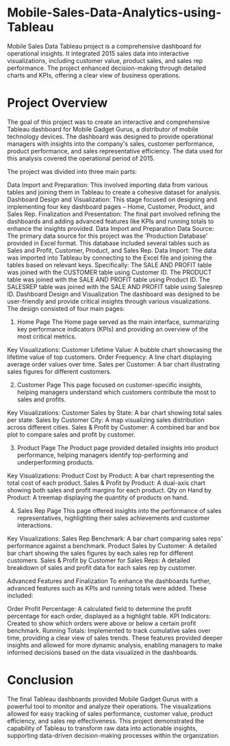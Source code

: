 # Mobile-Sales-Data-Analytics-using-Tableau
Mobile Sales Data Tableau project is a comprehensive dashboard for operational insights. It integrated 2015 sales data into interactive visualizations, including customer value, product sales, and sales rep performance. The project enhanced decision-making through detailed charts and KPIs, offering a clear view of business operations.


# Project Overview
The goal of this project was to create an interactive and comprehensive Tableau dashboard for Mobile Gadget Gurus, a distributor of mobile technology devices. The dashboard was designed to provide operational managers with insights into the company's sales, customer performance, product performance, and sales representative efficiency. The data used for this analysis covered the operational period of 2015.

The project was divided into three main parts:

Data Import and Preparation: This involved importing data from various tables and joining them in Tableau to create a cohesive dataset for analysis.
Dashboard Design and Visualization: This stage focused on designing and implementing four key dashboard pages – Home, Customer, Product, and Sales Rep.
Finalization and Presentation: The final part involved refining the dashboards and adding advanced features like KPIs and running totals to enhance the insights provided.
Data Import and Preparation
Data Source: The primary data source for this project was the 'Production Database' provided in Excel format. This database included several tables such as Sales and Profit, Customer, Product, and Sales Rep.
Data Import: The data was imported into Tableau by connecting to the Excel file and joining the tables based on relevant keys. Specifically:
The SALE AND PROFIT table was joined with the CUSTOMER table using Customer ID.
The PRODUCT table was joined with the SALE AND PROFIT table using Product ID.
The SALESREP table was joined with the SALE AND PROFIT table using Salesrep ID.
Dashboard Design and Visualization
The dashboard was designed to be user-friendly and provide critical insights through various visualizations. The design consisted of four main pages:

1. Home Page
The Home page served as the main interface, summarizing key performance indicators (KPIs) and providing an overview of the most critical metrics.

Key Visualizations:
Customer Lifetime Value: A bubble chart showcasing the lifetime value of top customers.
Order Frequency: A line chart displaying average order values over time.
Sales per Customer: A bar chart illustrating sales figures for different customers.

2. Customer Page
This page focused on customer-specific insights, helping managers understand which customers contribute the most to sales and profits.

Key Visualizations:
Customer Sales by State: A bar chart showing total sales per state.
Sales by Customer City: A map visualizing sales distribution across different cities.
Sales & Profit by Customer: A combined bar and box plot to compare sales and profit by customer.

3. Product Page
The Product page provided detailed insights into product performance, helping managers identify top-performing and underperforming products.

Key Visualizations:
Product Cost by Product: A bar chart representing the total cost of each product.
Sales & Profit by Product: A dual-axis chart showing both sales and profit margins for each product.
Qty on Hand by Product: A treemap displaying the quantity of products on hand.

4. Sales Rep Page
This page offered insights into the performance of sales representatives, highlighting their sales achievements and customer interactions.

Key Visualizations:
Sales Rep Benchmark: A bar chart comparing sales reps' performance against a benchmark.
Product Sales by Customer: A detailed bar chart showing the sales figures by each sales rep for different customers.
Sales & Profit by Customer for Sales Reps: A detailed breakdown of sales and profit data for each sales rep by customer.

Advanced Features and Finalization
To enhance the dashboards further, advanced features such as KPIs and running totals were added. These included:

Order Profit Percentage: A calculated field to determine the profit percentage for each order, displayed as a highlight table.
KPI Indicators: Created to show which orders were above or below a certain profit benchmark.
Running Totals: Implemented to track cumulative sales over time, providing a clear view of sales trends.
These features provided deeper insights and allowed for more dynamic analysis, enabling managers to make informed decisions based on the data visualized in the dashboards.

# Conclusion
The final Tableau dashboards provided Mobile Gadget Gurus with a powerful tool to monitor and analyze their operations. The visualizations allowed for easy tracking of sales performance, customer value, product efficiency, and sales rep effectiveness. This project demonstrated the capability of Tableau to transform raw data into actionable insights, supporting data-driven decision-making processes within the organization.
